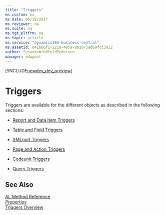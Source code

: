 ```yaml
---
title: "Triggers"
ms.custom: na
ms.date: 06/19/2017
ms.reviewer: na
ms.suite: na
ms.tgt_pltfrm: na
ms.topic: article
ms.service: "dynamics365-business-central"
ms.assetid: 041b66f1-2210-4859-8b10-5ad69fcc5022
author: SusanneWindfeldPedersen
manager: edupont
---
```


[!INCLUDE[newdev_dev_preview](../includes/newdev_dev_preview.md)]

# Triggers
Triggers are available for the different objects as described in the following sections:  

-   [Report and Data Item Triggers](devenv-report-and-data-item-triggers.md)  

-   [Table and Field Triggers](devenv-table-and-field-triggers.md)  

-   [XMLport Triggers](devenv-xmlport-triggers.md)  

-   [Page and Action Triggers](devenv-page-and-action-triggers.md)  

-   [Codeunit Triggers](devenv-codeunit-triggers.md)  

-   [Query Triggers](devenv-query-triggers.md)  

## See Also  
 [AL Method Reference](../methods/devenv-al-method-reference.md)   
 [Properties](../properties/devenv-properties.md)   
 [Triggers Overview](../devenv-triggers-overview.md)
